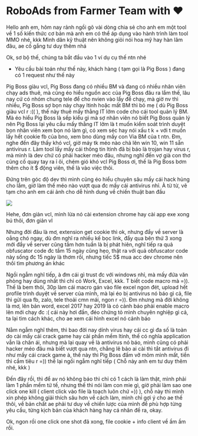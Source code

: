 # RoboAds from Farmer Team with ❤

Hello anh em, hôm nay rảnh ngồi gõ vài dòng chia sẻ cho anh em một tool về 1 số kiến thức cơ bản mà anh em có thể áp dụng vào hành trình làm tool MMO nhé, kkk
Mình dân kỹ thuật nên không giỏi nói hoa mỹ hay hàn lâm đâu, ae cố gắng tư duy thêm nhá

Ok, sơ bộ thế, chúng ta bắt đầu vào 1 ví dụ cụ thế ntn nhé
- Yêu cầu bài toán như thế này, khách hàng ( tạm gọi là Pig Boss ) đang có 1 request như thế này

Pig Boss giàu vcl, Pig Boss đang có nhiều BM và đang có nhiều nhân viên chạy ads thuê, mà cũng éo hiểu nguồn acc của Pig Boss đâu ra lắm thế, lâu nay cứ có nhóm chung tele để cho nvien vào lấy để chạy, mà giờ nv thì nhiều, Pig Boss sợ bọn này chạy ltinh hoặc mất BM thì bỏ mẹ ( dù Pig Boss giàu vcl r :(( ), thế này thuê mấy thằng IT lởm code cho cái tool quản lý BM. Mà éo hiểu Pig Boss là sếp kiểu gì mà sợ nhân viên nó biết Pig Boss quản lý nên Pig Boss lại yêu cầu mấy thằng IT lởm là t muốn kiểm soát trình duyệt bọn nhân viên xem bọn nó làm gì, có xem séc hay nói xấu t k + với t muốn lấy hết cookie fb của bno, xem bno dùng mấy con Via BM của t ntn. Đm, nghe đến đây thấy khó vcl, giờ máy tk méo nào chả lên win 10, win 11 sẵn antivirus r. Làm tool lấy mấy cái thông tin ltinh đã bị báo là trojan hay virus r, mà mình là dev chứ có phải hacker méo đâu, nhưng nghĩ đến vợ già con thơ cũng cố quay tay ra ỉ ôi, chém gió khó vcl Pig Boss ơi, thế là Pig Boss bơm thêm cho ít $ động viên, thế là vào việc thôi.

Đứng trên góc độ dev thì mình cũng éo hiểu chuyên sâu mấy cái hack hủng cho lắm, giờ làm thế méo nào vượt qua đc mấy cái antivirus nhỉ. À từ từ, vẽ tạm cho anh em cái ảnh cho dễ hình dung về chiến thuật ban đầu

![](https://share.sketchpad.app/24/b7a-fcea-1579cf.png)

Hehe, đơn giản vcl, mình lừa nó cài extension chrome hay cài app exe xong bú thôi, đơn giản vl

Nhưng đời đâu là mơ, extension get cookie thì ok, nhưng đẩy về server là oẳng chó ngay, dù đm nghĩ ra nhiều kế bọc link, đẩy qua bên thứ 3 xong mới đẩy về server cũng tầm hơn tuần là bị phát hiên, nghĩ tiếp ra quả obfuscator code đc tầm 15 ngày cũng hẹo, thật ra với quả obfuscator code này sống đc 15 ngày là thơm rồi, nhưng tiếc 5$ mua acc dev chrome nên thôi tìm phương án khác

Ngồi ngẫm nghĩ tiếp, à đm cái gì trust đc với windows nhỉ, mà mấy đứa văn phòng hay dùng nhất thì chỉ có Work, Excel, kkk. T biết code macro mà =)). Thế là bem thôi, 30p làm cái macro gán vào file excel ngon đét, upload hết profile trình duyệt về server của mình, mà lại éo bị antivirus nó báo gì cả, file thì gửi qua fb, zalo, tele thoải cmn mái, ngon r =)). Đm nhưng mà đời không là mơ, lên bản word, excel 2017 hay 2019 là có cảnh báo phải enable macro lên mới chạy đc :( cái này hơi đần, đéo chứng tỏ mình chuyên nghiệp gì cả, ta lại tìm cách khác, cho ae xem cái hình excel nó cảnh báo 

Nằm ngẫm nghĩ thêm, thì bao đời nay dính virus hay cái cc gì đa số là toàn do cài mấy cái crack game hay cài phần mềm ltinh, thế có nghĩa application vẫn là chân ái, nhưng mà lại quay về là antivirus nó báo, mình cũng có phải hacker méo đâu mà biết vượt qua ntn, chẳng lẽ bảo ai cài thì tắt antivirus đi như mấy cái crack game à, thế này thì Pig Boss đấm vỡ mõm mình mất, tiền thì cầm tiêu r =)) thế lại ngồi ngẫm nghĩ tiếp ( Chỗ này anh em tư duy thêm nhé, kkk )

Đến đây rồi, thì để av nó không báo thì chỉ có 1 cách là làm thật, mình phải làm 1 phần mềm tử tế, nhưng thế thì nói làm con mie gì, giờ phải làm sao one click one kill ( client click vào file là toạch luôn chứ =)) ), chỗ này thì mình xin phép không giải thích sâu hơn về cách làm, mình chỉ gợi ý cho ae thế thôi, về bản chất ae phải tư duy về chiến lược của mình để phù hợp từng yêu cầu, từng kịch bản của khách hàng hay cá nhân đề ra, okay.

Ok, ngon rồi one click one shot đã xong, file cookie + info client về ầm ầm rồi.
